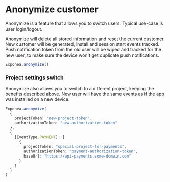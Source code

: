 # Anonymize customer

Anonymize is a feature that allows you to switch users. Typical use-case is user login/logout.

Anonymize will delete all stored information and reset the current customer. New customer will be generated, install and session start events tracked. Push notification token from the old user will be wiped and tracked for the new user, to make sure the device won't get duplicate push notifications.

``` typescript
Exponea.anonymize()
```

### Project settings switch
Anonymize also allows you to switch to a different project, keeping the benefits described above. New user will have the same events as if the app was installed on a new device.

``` typescript
Exponea.anonymize(
  {
    projectToken: "new-project-token",
    authorizationToken: "new-authorization-token"
  },
  {
    [EventType.PAYMENT]: [
      {
        projectToken: "special-project-for-payments",
        authorizationToken: "payment-authorization-token",
        baseUrl: "https://api-payments.some-domain.com"
      }
    ]
  }
)
```
